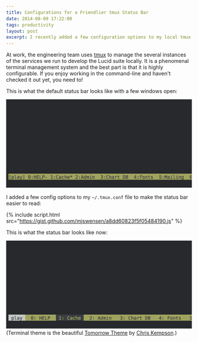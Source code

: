 ```yaml
---
title: Configurations for a Friendlier tmux Status Bar
date: 2014-08-09 17:22:00
tags: productivity
layout: post
excerpt: I recently added a few configuration options to my local tmux configuration file to make the status bar easier to read.
---
```


At work, the engineering team uses [tmux](http://tmux.sourceforge.net) to manage the several instances of the services we run to develop the Lucid suite locally. It is a phenomenal terminal management system and the best part is that it is highly configurable. If you enjoy working in the command-line and haven't checked it out yet, you need to!

This is what the default status bar looks like with a few windows open:

![tmux status bar before configurations](/blog/images/tmux-status-bar-before.png)

I added a few config options to my `~/.tmux.conf` file to make the status bar easier to read:

{% include script.html src="https://gist.github.com/mjswensen/a8dd60823f5f05484190.js" %}

This is what the status bar looks like now:

![tmux status bar after configurations](/blog/images/tmux-status-bar-after.png) (Terminal theme is the beautiful [Tomorrow Theme](https://github.com/chriskempson/tomorrow-theme) by [Chris Kempson](http://chriskempson.com).)

